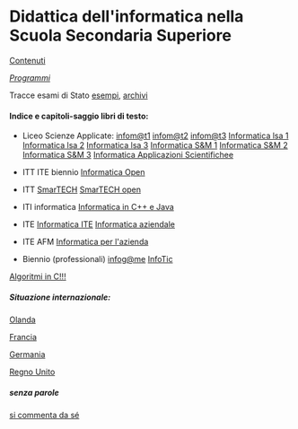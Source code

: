 # Didattica dell'informatica nella Scuola Secondaria Superiore

[Contenuti](contenuti.md)

[_Programmi_](programmi.md)

Tracce esami di Stato [esempi](https://www.istruzione.it/esame_di_stato/esempi/default.htm), [archivi](https://www.istruzione.it/esame_di_stato/default.htm)

#### Indice e capitoli-saggio libri di testo:

* Liceo Scienze Applicate:
[infom@t1](https://www.scuolabook.it/paolo-camagni-riccardo-nikolassy-infomt-volume-1-hoepli-9788820378172.html)
[infom@t2](https://www.scuolabook.it/paolo-camagni-riccardo-nikolassy-infomt-volume-2-hoepli-9788820378189.html)
[infom@t3](https://www.scuolabook.it/paolo-camagni-riccardo-nikolassy-infomt-volume-3-hoepli-9788820387259.html)
[Informatica lsa 1](https://www.scuolabook.it/a-lorenzi-m-govoni-informatica-per-licei-scientifici-scienze-applicate-primo-biennio-istituto-italiano-edizioni-atlas-91637.html)
[Informatica lsa 2](https://www.scuolabook.it/a-lorenzi-m-govoni-informatica-per-licei-scientifici-scienze-applicate-secondo-biennio-istituto-italiano-edizioni-atlas-91668.html)
[Informatica lsa 3](https://www.scuolabook.it/a-lorenzi-m-govoni-informatica-per-licei-scientifici-scienze-applicate-quinto-anno-istituto-italiano-edizioni-atlas-91965.html)
[Informatica S&M 1](https://www.scuolabook.it/a-lorenzi-m-govoni-informatica-strumenti-e-metodi-per-licei-scientifici-scienze-applicate-primo-biennio-istituto-italiano-edizioni-atlas-92320.html)
[Informatica S&M 2](https://www.scuolabook.it/a-lorenzi-m-govoni-informatica-strumenti-e-metodi-per-licei-scientifici-scienze-applicate-secondo-biennio-istituto-italiano-edizioni-atlas-92337.html)
[Informatica S&M 3](https://www.scuolabook.it/a-lorenzi-m-govoni-informatica-strumenti-e-metodi-per-licei-scientifici-scienze-applicate-quinto-anno-istituto-italiano-edizioni-atlas-92344.html)
[Informatica Applicazioni Scientifichee](https://www.scuolabook.it/a-lorenzi-m-govoni-informatica-applicazioni-scientifiche-istituto-italiano-edizioni-atlas-90968.html)

* ITT ITE biennio
[Informatica Open](https://cdn2.scuolabook.it/Uploaded/deagostini_9788849415995_preview/deagostini_9788849415995_preview.pdf)

* ITT
[SmarTECH](https://www.scuolabook.it/a-lorenzi-m-govoni-smartech-istituto-italiano-edizioni-atlas-9288.html)
[SmarTECH open](https://www.scuolabook.it/a-lorenzi-m-govoni-smartech-open-istituto-italiano-edizioni-atlas-9291.html)

* ITI informatica
[Informatica in C++ e Java](https://www.scuolabook.it/paolo-camagni-riccardo-nikolassy-informatica-in-c-e-java-hoepli-9788820387242.html)

* ITE
[Informatica ITE](https://www.scuolabook.it/a-lorenzi-m-govoni-informatica-per-istituti-tecnici-economici-primo-biennio-istituto-italiano-edizioni-atlas-91620.html)
[Informatica aziendale](https://www.scuolabook.it/marisa-addomine-daniele-pons-informatica-aziendale-volume-unico-con-fondamenti-di-informatica-zanichelli-1-8305.html)

* ITE AFM
[Informatica per l'azienda](https://www.scuolabook.it/luca-cagliero-lucia-barale-informatica-per-l-azienda-volume-tramontana-s745trastc0012v1t1-2333291.html)

* Biennio (professionali)
[infog@me](https://www.scuolabook.it/rita-baselli-paolo-camagni-riccardo-nikolassy-infogme-hoepli-9788820377656.html)
[InfoTic](https://www.scuolabook.it/m-re-fraschini-a-lorenzi-m-govoni-info-tecnologie-dell-informazione-e-della-comunicazione-istituto-italiano-edizioni-atlas-90630.html)

[Algoritmi in C!!!](https://www.scuolabook.it/paolo-camagni-riccardo-nikolassy-algoritmi-in-c-hoepli-editore-9788820353315.html)


##### Situazione internazionale:
[Olanda](https://www.researchgate.net/publication/308497335_A_New_Informatics_Curriculum_for_Secondary_Education_in_The_Netherlands)

[Francia](https://www.researchgate.net/publication/263934835_Computer_Science_Education_in_French_Secondary_Schools)

[Germania](https://www.researchgate.net/publication/330598771_Paving_the_Way_for_Computer_Science_in_German_Schools)

[Regno Unito](https://en.wikipedia.org/wiki/Computer_science_education_in_the_United_Kingdom)


##### senza parole
[si commenta da sé](https://www.aicanet.it/-/il-valore-delle-competenze-informatiche)
